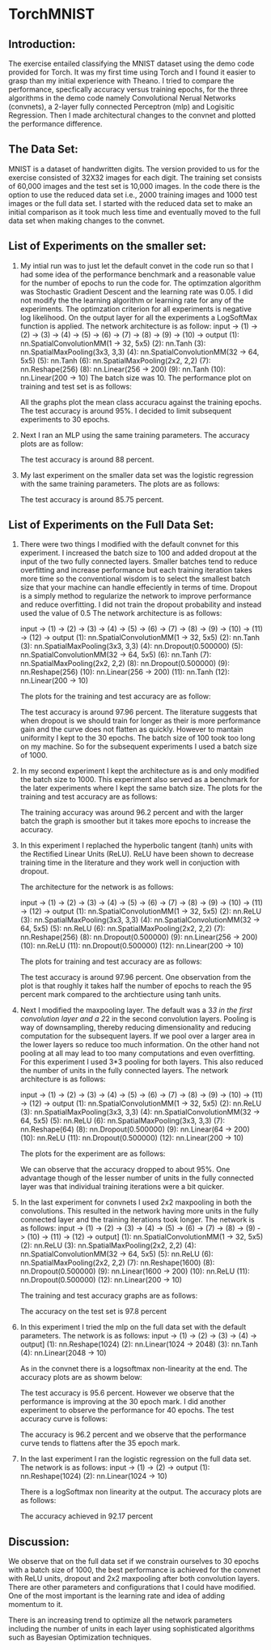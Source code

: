 # TorchMNIST

## Introduction:

The exercise entailed classifying the MNIST dataset using the demo code provided for Torch. It was my first time using Torch and I found it easier to grasp than my initial experience with Theano. I tried to compare the performance, specfically accuracy versus training epochs, for the three algorithms in the demo code namely Convolutional Nerual Networks (convnets), a 2-layer fully connected Perceptron (mlp) and Logisitic Regression. Then I made architectural changes to the convnet and plotted the performance difference.

## The Data Set:

MNIST is a dataset of handwritten digits. The version provided to us for the exercise consisted of 32X32 images for each digit. The training set consists of 60,000 images and the test set is 10,000 images. In the code there is the option to use the reduced data set i.e., 2000 training images and 1000 test images or the full data set. I started with the reduced data set to make an initial comparison as it took much less time and eventually moved to the full data set when making changes to the convnet.

## List of Experiments on the smaller set:

1.	My intial run was to just let the default convet in the code run so that I had some idea of the performance benchmark and a reasonable value for the number of epochs to run the code for. The optimzation algorithm was Stochastic Gradient Descent and the learning rate was 0.05. I did not modify the the learning algorithm or learning rate for any of the experiments. The optimzation criterion for all experiments is negative log likelihood. On the output layer for all the experiments a LogSoftMax function is applied. The network architecture is as follow:
	 input -> (1) -> (2) -> (3) -> (4) -> (5) -> (6) -> (7) -> (8) -> (9) -> (10) -> output
  	(1): nn.SpatialConvolutionMM(1 -> 32, 5x5)
  	(2): nn.Tanh
  	(3): nn.SpatialMaxPooling(3x3, 3,3)
  	(4): nn.SpatialConvolutionMM(32 -> 64, 5x5)
  	(5): nn.Tanh
  	(6): nn.SpatialMaxPooling(2x2, 2,2)
  	(7): nn.Reshape(256)
  	(8): nn.Linear(256 -> 200)
  	(9): nn.Tanh
	(10): nn.Linear(200 -> 10)
	The batch size was 10. The performance plot on training and test set is as follows:
  
	All the graphs plot the mean class accuracu against the training epochs. The test accuracy is around 95%. I decided to limit subsequent experiments to 30 epochs. 

2.	Next I ran an MLP using the same training parameters. The accuracy plots are as follow:

		












	











	The test accuracy is around 88 percent. 

3.	My last experiment on the smaller data set was the logistic regression with the same training parameters. The plots are as follows:
	
	











	











	The test accuracy is around 85.75 percent.

## List of Experiments on the Full Data Set:

1.	There were two things I modified with the default convnet for this experiment. I increased the batch size to 100 and added dropout at the input of the two fully connected layers.  Smaller batches tend to reduce overfitting and increase performance but each training iteration takes more time so the conventional wisdom is to select the smallest batch size that your machine can handle effeciently in terms of time. Dropout is a simply method to regularize the network to improve performance and reduce overfitting. I did not train the dropout probability and instead used the value of 0.5
	The network architecture is as follows:

	input -> (1) -> (2) -> (3) -> (4) -> (5) -> (6) -> (7) -> (8) -> (9) -> (10) -> (11) -> (12) -> output
  	(1): nn.SpatialConvolutionMM(1 -> 32, 5x5)
  	(2): nn.Tanh
  	(3): nn.SpatialMaxPooling(3x3, 3,3)
  	(4): nn.Dropout(0.500000)
  	(5): nn.SpatialConvolutionMM(32 -> 64, 5x5)
  	(6): nn.Tanh
  	(7): nn.SpatialMaxPooling(2x2, 2,2)
  	(8): nn.Dropout(0.500000)
  	(9): nn.Reshape(256)
  	(10): nn.Linear(256 -> 200)
  	(11): nn.Tanh
  	(12): nn.Linear(200 -> 10)
	
	The plots for the training and test accuracy are as follow:

	   












	












	The test accuracy is around 97.96 percent. The literature suggests that when dropout is we should train for longer as their is more performance gain and the curve does not flatten as quickly. However to mantain uniformity I kept to the 30 epochs. The batch size of 100 took too long on my machine. So for the subsequent experiments I used a batch size of 1000. 

2.	In my second experiment I kept the architecture as is and only modified the batch size to 1000. This experiment also served as a benchmark for the later experiments where I kept the same batch size.
	The plots for the training and test accuracy are as follows:
	











	












	The training accuracy was around 96.2 percent and with the larger batch the graph is smoother but it takes more epochs to increase the accuracy. 

3.	In this experiment I replached the hyperbolic tangent  (tanh) units with the Rectified Linear Units (ReLU). ReLU have been shown to decrease training time in the literature and they work well in conjuction with dropout.

	The architecture for the network is as follows:

	input -> (1) -> (2) -> (3) -> (4) -> (5) -> (6) -> (7) -> (8) -> (9) -> (10) -> (11) -> (12) -> output
  	(1): nn.SpatialConvolutionMM(1 -> 32, 5x5)
  	(2): nn.ReLU
  	(3): nn.SpatialMaxPooling(3x3, 3,3)
  	(4): nn.SpatialConvolutionMM(32 -> 64, 5x5)
  	(5): nn.ReLU
  	(6): nn.SpatialMaxPooling(2x2, 2,2)
  	(7): nn.Reshape(256)
  	(8): nn.Dropout(0.500000)
  	(9): nn.Linear(256 -> 200)
  	(10): nn.ReLU
  	(11): nn.Dropout(0.500000)
  	(12): nn.Linear(200 -> 10) 
	
	The plots for training and test accuracy are as follows:
	  







	










	
	 









	The test accuracy is around 97.96 percent. One observation from the plot is that roughly it takes  half the number of epochs to reach the 95 percent mark compared to the archtiecture using tanh units. 

4.	Next I modified the maxpooling layer. The default was a 3*3 in the first convolution layer and a 2*2 in the second convolution layers. Pooling is way of downsampling, thereby reducing dimensionality and reducing computation for the subsequent layers. If we pool over a larger area in the lower layers so reduce too much information. On the other hand not pooling at all may lead to too many computations and even overfitting.  For this experiment I used 3*3 pooling for both layers. This also reduced the number of units in the fully connected layers.
	The network architecture is as follows:

	input -> (1) -> (2) -> (3) -> (4) -> (5) -> (6) -> (7) -> (8) -> (9) -> (10) -> (11) -> (12) -> output
	(1): nn.SpatialConvolutionMM(1 -> 32, 5x5)
	(2): nn.ReLU
  	(3): nn.SpatialMaxPooling(3x3, 3,3)
  	(4): nn.SpatialConvolutionMM(32 -> 64, 5x5)
  	(5): nn.ReLU
  	(6): nn.SpatialMaxPooling(3x3, 3,3)
  	(7): nn.Reshape(64)
  	(8): nn.Dropout(0.500000)
  	(9): nn.Linear(64 -> 200)
  	(10): nn.ReLU
  	(11): nn.Dropout(0.500000)
  	(12): nn.Linear(200 -> 10)

	The plots for the experiment are as follows:

	








	











	We can observe that the accuracy dropped to about 95%. One advantage though of the lesser number of units in the fully connected layer was that individual training iterations were a bit quicker.

5.	In the last experiment for convnets I used 2x2 maxpooling in both the convolutions. This resulted in the network having more units in the fully connected layer and the training iterations took longer. The network is as follows:
	input -> (1) -> (2) -> (3) -> (4) -> (5) -> (6) -> (7) -> (8) -> (9) -> (10) -> (11) -> (12) -> output]
	(1): nn.SpatialConvolutionMM(1 -> 32, 5x5)
  	(2): nn.ReLU
  	(3): nn.SpatialMaxPooling(2x2, 2,2)
  	(4): nn.SpatialConvolutionMM(32 -> 64, 5x5)
  	(5): nn.ReLU
  	(6): nn.SpatialMaxPooling(2x2, 2,2)
  	(7): nn.Reshape(1600)
  	(8): nn.Dropout(0.500000)
  	(9): nn.Linear(1600 -> 200)
  	(10): nn.ReLU
  	(11): nn.Dropout(0.500000)
	(12): nn.Linear(200 -> 10)
	
	The training and test accuracy graphs are as follows:
	 










	










	The accuracy on the test set is 97.8 percent



6.	In this experiment I tried the mlp on the full data set with the default parameters. The network is as follows:
	input -> (1) -> (2) -> (3) -> (4) -> output]
  	(1): nn.Reshape(1024)
  	(2): nn.Linear(1024 -> 2048)
  	(3): nn.Tanh
  	(4): nn.Linear(2048 -> 10)
	
	As in the convnet there is a logsoftmax non-linearity at the end. The accuracy plots are as showm below:

	

















	











	The test accuracy is 95.6 percent. However we observe that the performance is improving at the 30 epoch mark. I did another experiment to observe the performance for 40 epochs. The test accuracy curve is follows:
	











	
	The accuracy is 96.2 percent and we observe that the performance curve tends to flattens after the 35 epoch mark.
7. 	In the last experiment I ran the logistic regression on the full data set. The network is as follows:
	input -> (1) -> (2) -> output
  	(1): nn.Reshape(1024)
  	(2): nn.Linear(1024 -> 10)
	
	There is a logSoftmax non linearity at the output. The accuracy plots are as follows:

	







	











	The accuracy achieved in 92.17 percent

## Discussion:

We observe that on the full data set if we constrain ourselves to 30 epochs with a batch size of 1000, the best performance is achieved for the convnet with ReLU units, dropout and 2x2 maxpooling after both convolution layers. There are other parameters and configurations that I could have modified. One of the most important is the learning rate and idea of adding momentum to it. 

There is an increasing trend to optimize all the network parameters including the number of units in each layer using sophisticated algorithms such as Bayesian Optimization techniques.  
